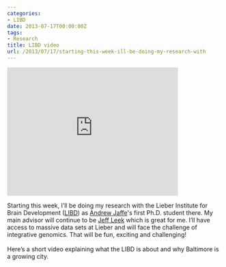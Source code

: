 ```yaml
---
categories:
- LIBD
date: 2013-07-17T00:00:00Z
tags:
- Research
title: LIBD video
url: /2013/07/17/starting-this-week-ill-be-doing-my-research-with
---
```


<iframe src="http://player.vimeo.com/video/47201742" width="400" height="300" frameborder="0"></iframe><br/><p>Starting this week, I&#8217;ll be doing my research with the Lieber Institute for Brain Development (<a href="http://www.libd.org/">LIBD</a>) as <a href="http://www.libd.org/contact/staff-directory?query=jaffe">Andrew Jaffe</a>'s first Ph.D. student there. My main advisor will continue to be <a href="http://www.biostat.jhsph.edu/~jleek/">Jeff Leek</a> which is great for me. I&#8217;ll have access to massive data sets at Lieber and will face the challenge of integrative genomics. That will be fun, exciting and challenging!<br/><br/>Here&#8217;s a short video explaining what the LIBD is about and why Baltimore is a growing city.</p>
